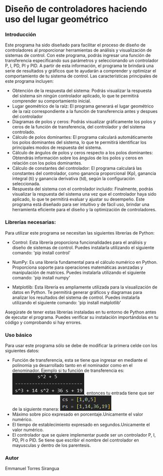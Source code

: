 # Diseño de controladores haciendo uso del lugar geométrico

### Introducción
Este programa ha sido diseñado para facilitar el proceso de diseño de controladores al proporcionar herramientas de análisis y visualización de sistemas de control.
Con este programa, podrás ingresar una función de transferencia especificando sus parámetros y seleccionando un controlador P, I, PD, PI y PID. A partir de esta información, el programa te brindará una serie de resultados y gráficos que te ayudarán a comprender y optimizar el comportamiento de tu sistema de control.
Las características principales de este programa incluyen:
- Obtención de la respuesta del sistema: Podrás visualizar la respuesta del sistema sin ningún controlador aplicado, lo que te permitirá comprender su comportamiento inicial.
- Lugar geométrico de la raíz: El programa generará el lugar geométrico de la raíz correspondiente a la función de transferencia antes y despues del controlador
- Diagramas de polos y ceros: Podrás visualizar gráficamente los polos y ceros de la función de transferencia, del controlador y del sistema controlado.
- Cálculo de polos dominantes: El programa calculará automáticamente los polos dominantes del sistema, lo que te permitirá identificar los principales modos de respuesta del sistema.
- Cálculo de ángulos de polos y ceros respecto a los polos dominantes: Obtendrás información sobre los ángulos de los polos y ceros en relación con los polos dominantes.
- Cálculo de constantes del controlador: El programa calculará las constantes del controlador, como ganancia proporcional (Kp), ganancia integral (ti) y ganancia derivativa (td), según la configuración seleccionada.
- Respuesta del sistema con el controlador incluido: Finalmente, podrás visualizar la respuesta del sistema una vez que el controlador haya sido aplicado, lo que te permitirá evaluar y ajustar su desempeño.
Este programa está diseñado para ser intuitivo y de fácil uso, brindar una herramienta eficiente para el diseño y la optimización de controladores. 

### Librerías necesarias:
Para utilizar este programa se necesitan las siguientes librerías de Python:
- Control: Esta librería proporciona funcionalidades para el análisis y diseño de sistemas de control. Puedes instalarla utilizando el siguiente comando:
    'pip install control'

- NumPy: Es una librería fundamental para el cálculo numérico en Python. Proporciona soporte para operaciones matemáticas avanzadas y manipulación de matrices. Puedes instalarla utilizando el siguiente comando:
    'pip install numpy'

- Matplotlib: Esta librería es ampliamente utilizada para la visualización de datos en Python. Te permitirá generar gráficos y diagramas para analizar los resultados del sistema de control. Puedes instalarla utilizando el siguiente comando:
    'pip install matplotlib'

Asegúrate de tener estas librerías instaladas en tu entorno de Python antes de ejecutar el programa. Puedes verificar su instalación importándolas en tu código y comprobando si hay errores.

### Uso básico
Para usar este programa sólo se debe de modificar la primera celde con los siguientes datos:
- Función de transferencia, esta se tiene que ingresar en mediante el polinomia ya desarrollado tanto en el nominador como en el denominador. Ejemplo si tu función de transferencia es: ![Alt text](image.png), entonces tu entrada tiene que ser de la siguiente manera: ![Alt text](image-1.png).
- Máximo sobre pico expresado en porcentaje.Unicamente el valor numérico.
- El tiempo de establecimiento expresado en segundos.Unicamente el valor numérico.
- El controlador que se quiere implementar puede ser un controlador P, I, PD, PI o PID. Se tiene que escribir el nombre del controlador en mayusculas y dentro de los parentesis. 

### Autor 
Emmanuel Torres Sirangua
